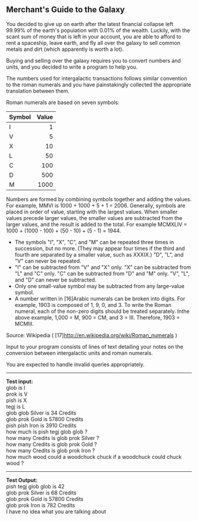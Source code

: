 ## Merchant's Guide to the Galaxy

You decided to give up on earth after the latest financial collapse left 99.99% of the earth's population with 0.01% of the wealth. Luckily, with the scant sum of money that is left in your account, you are able to afford to rent a spaceship, leave earth, and fly all over the galaxy to sell common metals and dirt \(which apparently is worth a lot\).

Buying and selling over the galaxy requires you to convert numbers and units, and you decided to write a program to help you.

The numbers used for intergalactic transactions follows similar convention to the roman numerals and you have painstakingly collected the appropriate translation between them.

Roman numerals are based on seven symbols:

| Symbol| Value|
|:------|-----:|
|I      |1     |
|V      |5     |
|X      |10    |
|L      |50    |
|C      |100   |
|D      |500   |
|M      |1000  |
 
Numbers are formed by combining symbols together and adding the values. For example, MMVI is 1000 \+ 1000 \+ 5 \+ 1 = 2006. Generally, symbols are placed in order of value, starting with the largest values. When smaller values precede larger values, the smaller values are subtracted from the larger values, and the result is added to the total. For example MCMXLIV = 1000 \+ \(1000 \- 100\) \+ \(50 \- 10\) \+ \(5 \- 1\) = 1944.

* The symbols "I", "X", "C", and "M" can be repeated three times in succession, but no more. \(They may appear four times if the third and fourth are separated by a smaller value, such as XXXIX.\) "D", "L", and "V" can never be repeated.
* "I" can be subtracted from "V" and "X" only. "X" can be subtracted from "L" and "C" only. "C" can be subtracted from "D" and "M" only. "V", "L", and "D" can never be subtracted.
* Only one small-value symbol may be subtracted from any large-value symbol.
* A number written in [16]Arabic numerals can be broken into digits. For example, 1903 is composed of 1, 9, 0, and 3. To write the Roman numeral, each of the non-zero digits should be treated separately. Inthe above example, 1,000 = M, 900 = CM, and 3 = III. Therefore, 1903 = MCMIII.

Source: Wikipedia \( \[17\]http://en.wikipedia.org/wiki/Roman_numerals \)

Input to your program consists of lines of text detailing your notes on the conversion between intergalactic units and roman numerals.

You are expected to handle invalid queries appropriately.

---

**Test input:**  
glob is I  
prok is V  
pish is X  
tegj is L  
glob glob Silver is 34 Credits  
glob prok Gold is 57800 Credits  
pish pish Iron is 3910 Credits  
how much is pish tegj glob glob ?  
how many Credits is glob prok Silver ?  
how many Credits is glob prok Gold ?  
how many Credits is glob prok Iron ?  
how much wood could a woodchuck chuck if a woodchuck could chuck wood ?  

---

**Test Output:**  
pish tegj glob glob is 42  
glob prok Silver is 68 Credits  
glob prok Gold is 57800 Credits  
glob prok Iron is 782 Credits  
I have no idea what you are talking about  
